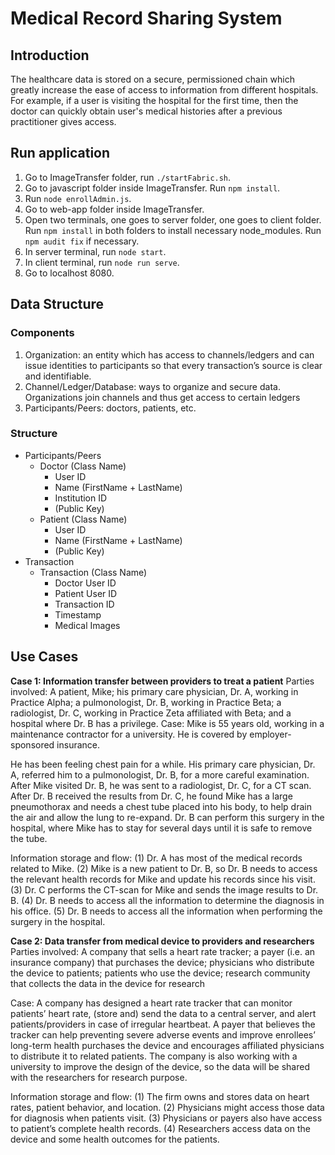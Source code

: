 # Medical Record Sharing System
## Introduction
The healthcare data is stored on a secure, permissioned chain which greatly increase the ease of access to information from different hospitals. For example, if a user is visiting the hospital for the first time, then the doctor can quickly obtain user's medical histories after a previous practitioner gives access. 

## Run application
1. Go to ImageTransfer folder, run `./startFabric.sh`. 
2. Go to javascript folder inside ImageTransfer. Run `npm install`. 
3. Run `node enrollAdmin.js`. 
4. Go to web-app folder inside ImageTransfer. 
5. Open two terminals, one goes to server folder, one goes to client folder. Run `npm install` in both folders to install necessary node_modules. Run `npm audit fix` if necessary. 
6. In server terminal, run `node start`. 
7. In client terminal, run `node run serve`. 
8. Go to localhost 8080. 

## Data Structure
### Components
1. Organization: an entity which has access to channels/ledgers and can issue identities to participants so that every transaction’s source is clear and identifiable. 
2. Channel/Ledger/Database: ways to organize and secure data. Organizations join channels and thus get access to certain ledgers
3. Participants/Peers: doctors, patients, etc. 

### Structure
- Participants/Peers
  - Doctor (Class Name)
    - User ID
    - Name (FirstName + LastName)
    - Institution ID
    - (Public Key)
  - Patient (Class Name)
    - User ID
    - Name (FirstName + LastName)
    - (Public Key)
- Transaction
  - Transaction (Class Name)
    - Doctor User ID
    - Patient User ID
    - Transaction ID
    - Timestamp
    - Medical Images


## Use Cases
**Case 1: Information transfer between providers to treat a patient**
Parties involved: A patient, Mike; his primary care physician, Dr. A, working in Practice Alpha; a pulmonologist, Dr. B, working in Practice Beta; a radiologist, Dr. C, working in Practice Zeta affiliated with Beta; and a hospital where Dr. B has a privilege.
Case: Mike is 55 years old, working in a maintenance contractor for a university. He is covered by employer-sponsored insurance. 

He has been feeling chest pain for a while. His primary care physician, Dr. A, referred him to a pulmonologist, Dr. B, for a more careful examination. After Mike visited Dr. B, he was sent to a radiologist, Dr. C, for a CT scan. After Dr. B received the results from Dr. C, he found Mike has a large pneumothorax and needs a chest tube placed into his body, to help drain the air and allow the lung to re-expand. Dr. B can perform this surgery in the hospital, where Mike has to stay for several days until it is safe to remove the tube. 

Information storage and flow: (1) Dr. A has most of the medical records related to Mike. (2) Mike is a new patient to Dr. B, so Dr. B needs to access the relevant health records for Mike and update his records since his visit. (3) Dr. C performs the CT-scan for Mike and sends the image results to Dr. B. (4) Dr. B needs to access all the information to determine the diagnosis in his office. (5) Dr. B needs to access all the information when performing the surgery in the hospital.


**Case 2: Data transfer from medical device to providers and researchers**
Parties involved: A company that sells a heart rate tracker; a payer (i.e. an insurance company) that purchases the device; physicians who distribute the device to patients; patients who use the device; research community that collects the data in the device for research

Case: A company has designed a heart rate tracker that can monitor patients’ heart rate, (store and) send the data to a central server, and alert patients/providers in case of irregular heartbeat. A payer that believes the tracker can help preventing severe adverse events and improve enrollees’ long-term health purchases the device and encourages affiliated physicians to distribute it to related patients. The company is also working with a university to improve the design of the device, so the data will be shared with the researchers for research purpose. 

Information storage and flow: (1) The firm owns and stores data on heart rates, patient behavior, and location. (2) Physicians might access those data for diagnosis when patients visit. (3) Physicians or payers also have access to patient’s complete health records. (4) Researchers access data on the device and some health outcomes for the patients. 
